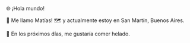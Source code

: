 🌐 ¡Hola mundo!

👋 Me llamo Matías!
🗺️ y actualmente estoy en San Martín, Buenos Aires.

📆 En los próximos días, me gustaría comer helado.
